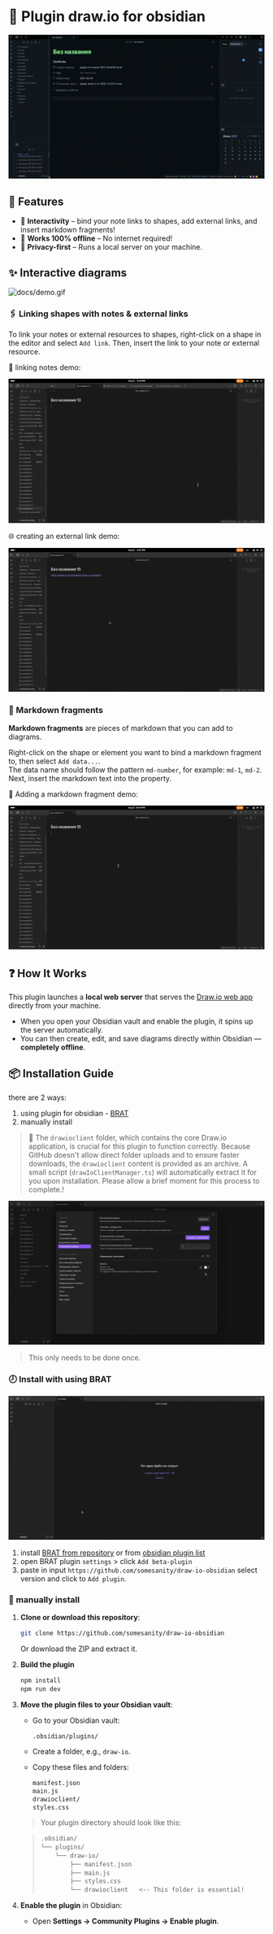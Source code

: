 # 🔶 Plugin draw.io for obsidian

![demo](./docs/demo.gif)

## 🚀 Features

  * 🧩 **Interactivity** – bind your note links to shapes, add external links, and insert markdown fragments!  
  * 🛜 **Works 100% offline** – No internet required!
  * 🔐 **Privacy-first** – Runs a local server on your machine.

## ✨ Interactive diagrams

![docs/demo.gif](docs/interactiveDiagram-demo.gif)

### 🖇️ Linking shapes with notes & external links

To link your notes or external resources to shapes, right-click on a shape in the editor and select `Add link`. Then, insert the link to your note or external resource.

🔗 linking notes demo:

![docs/demo.gif](docs/linkingnotedemo.gif)

🌐 creating an external link demo:

![docs/demo.gif](docs/linking-external-resources.gif)

### 📄 Markdown fragments

**Markdown fragments** are pieces of markdown that you can add to diagrams.

Right-click on the shape or element you want to bind a markdown fragment to, then select `Add data...`.  
The data name should follow the pattern `md-number`, for example: `md-1`, `md-2`.  
Next, insert the markdown text into the property.

📜 Adding a markdown fragment demo:

![docs/demo.gif](/docs//markdown-fragment-demo.gif)

## ❓ How It Works

This plugin launches a **local web server** that serves the [Draw.io web app](https://github.com/jgraph/drawio) directly from your machine.

  * When you open your Obsidian vault and enable the plugin, it spins up the server automatically.
  * You can then create, edit, and save diagrams directly within Obsidian — **completely offline**.

## 📦 Installation Guide

there are 2 ways: 

1. using plugin for obsidian - [BRAT](https://github.com/TfTHacker/obsidian42-brat)
2. manually install


>📌 The `drawioclient` folder, which contains the core Draw.io application, is crucial for this plugin to function correctly. Because GitHub doesn't allow direct folder uploads and to ensure faster downloads, the `drawioclient` content is provided as an archive. A small script (`drawIoClientManager.ts`) will automatically extract it for you upon installation. Please allow a brief moment for this process to complete.!

![initial-plugin-demo](./docs/initial-plugin-demo.gif)

> This only needs to be done once.

### 🕗 Install with using BRAT

![install-BRAT-demo](./docs/installWithBRAT.gif)

1. install [BRAT from repository](https://github.com/TfTHacker/obsidian42-brat) or from [obsidian plugin list](obsidian://show-plugin?id=obsidian42-brat)
2. open BRAT plugin `settings` > click `Add beta-plugin`
3. paste in input `https://github.com/somesanity/draw-io-obsidian` select version and click to `Add plugin`.

### 🙌 manually install

1.  **Clone or download this repository**:

    ```bash
    git clone https://github.com/somesanity/draw-io-obsidian
    ```

    Or download the ZIP and extract it.

2.  **Build the plugin**

    ```bash
    npm install
    npm run dev
    ```

3.  **Move the plugin files to your Obsidian vault**:

      * Go to your Obsidian vault:

        ```
        .obsidian/plugins/
        ```

      * Create a folder, e.g., `draw-io`.

      * Copy these files and folders:

        ```
        manifest.json
        main.js
        drawioclient/
        styles.css
        ```

    > Your plugin directory should look like this:

    > ```bash
    > .obsidian/
    > └── plugins/
    >     └── draw-io/
    >         ├── manifest.json
    >         ├── main.js
    >         ├── styles.css
    >         └── drawioclient   <-- This folder is essential!
    > ```

4.  **Enable the plugin** in Obsidian:

      * Open **Settings → Community Plugins → Enable plugin**.
